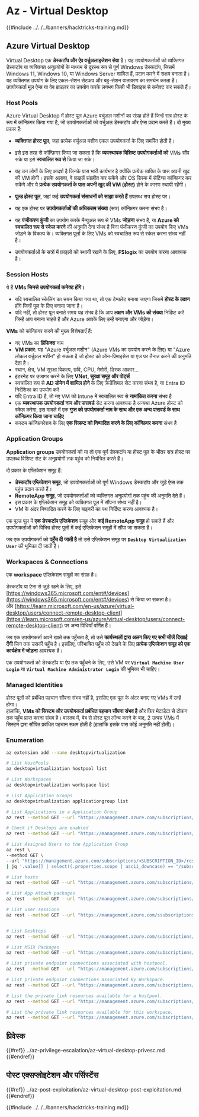 # Az - Virtual Desktop

{{#include ../../../banners/hacktricks-training.md}}

## Azure Virtual Desktop

Virtual Desktop एक **डेस्कटॉप और ऐप वर्चुअलाइजेशन सेवा** है। यह उपयोगकर्ताओं को व्यक्तिगत डेस्कटॉप या व्यक्तिगत अनुप्रयोगों के माध्यम से दूरस्थ रूप से पूर्ण Windows डेस्कटॉप, जिसमें Windows 11, Windows 10, या Windows Server शामिल हैं, प्रदान करने में सक्षम बनाता है। यह व्यक्तिगत उपयोग के लिए एकल-सेशन सेटअप और बहु-सेशन वातावरण का समर्थन करता है। उपयोगकर्ता मूल ऐप्स या वेब ब्राउज़र का उपयोग करके लगभग किसी भी डिवाइस से कनेक्ट कर सकते हैं।

### Host Pools

Azure Virtual Desktop में होस्ट पूल Azure वर्चुअल मशीनों का संग्रह होते हैं जिन्हें सत्र होस्ट के रूप में कॉन्फ़िगर किया गया है, जो उपयोगकर्ताओं को वर्चुअल डेस्कटॉप और ऐप्स प्रदान करते हैं। दो मुख्य प्रकार हैं:

- **व्यक्तिगत होस्ट पूल**, जहां प्रत्येक वर्चुअल मशीन एकल उपयोगकर्ता के लिए समर्पित होती है।
- इसे इस तरह से कॉन्फ़िगर किया जा सकता है कि **व्यवस्थापक विशिष्ट उपयोगकर्ताओं को** VMs सौंप सके या इसे **स्वचालित रूप से** किया जा सके।
- यह उन लोगों के लिए आदर्श है जिनके पास भारी कार्यभार है क्योंकि प्रत्येक व्यक्ति के पास अपनी खुद की VM होगी। इसके अलावा, वे फ़ाइलें संग्रहीत कर सकेंगे और OS डिस्क में सेटिंग्स कॉन्फ़िगर कर सकेंगे और ये **प्रत्येक उपयोगकर्ता के पास अपनी खुद की VM (होस्ट)** होने के कारण स्थायी रहेंगी।

- **पूल्ड होस्ट पूल**, जहां कई **उपयोगकर्ता संसाधनों को साझा करते हैं** उपलब्ध सत्र होस्ट पर।
- यह एक होस्ट पर **उपयोगकर्ताओं की अधिकतम संख्या** (सत्र) कॉन्फ़िगर करना संभव है।
- यह **पंजीकरण कुंजी** का उपयोग करके मैन्युअल रूप से VMs **जोड़ना** संभव है, या **Azure को स्वचालित रूप से स्केल करने** की अनुमति देना संभव है बिना पंजीकरण कुंजी का उपयोग किए VMs जोड़ने के विकल्प के। व्यक्तिगत पूलों के लिए VMs को स्वचालित रूप से स्केल करना संभव नहीं है।
- उपयोगकर्ताओं के सत्रों में फ़ाइलों को स्थायी रखने के लिए, **FSlogix** का उपयोग करना आवश्यक है।

### Session Hosts

ये हैं **VMs जिनसे उपयोगकर्ता कनेक्ट होंगे।**

- यदि स्वचालित स्केलिंग का चयन किया गया था, तो एक टेम्पलेट बनाया जाएगा जिसमें **होस्ट के लक्षण** होंगे जिन्हें पूल के लिए बनाया जाना है।
- यदि नहीं, तो होस्ट पूल बनाते समय यह संभव है कि आप **लक्षण और VMs की संख्या** निर्दिष्ट करें जिन्हें आप बनाना चाहते हैं और Azure आपके लिए उन्हें बनाएगा और जोड़ेगा।

**VMs** को कॉन्फ़िगर करने की मुख्य विशेषताएँ हैं:

- नए VMs का **प्रिफिक्स** नाम
- **VM प्रकार**: यह "Azure वर्चुअल मशीन" (Azure VMs का उपयोग करने के लिए) या "Azure लोकल वर्चुअल मशीन" हो सकता है जो होस्ट को ऑन-प्रिमाइसेस या एज पर तैनात करने की अनुमति देता है।
- स्थान, क्षेत्र, VM सुरक्षा विकल्प, छवि, CPU, मेमोरी, डिस्क आकार…
- इंटरनेट पर उजागर करने के लिए **VNet, सुरक्षा समूह और पोर्ट्स**
- स्वचालित रूप से **AD डोमेन में शामिल होने** के लिए क्रेडेंशियल सेट करना संभव है, या Entra ID निर्देशिका का उपयोग करें
- यदि Entra ID है, तो नए VM को Intune में स्वचालित रूप से **नामांकित करना** संभव है
- एक **व्यवस्थापक उपयोगकर्ता नाम और पासवर्ड** सेट करना आवश्यक है अन्यथा Azure होस्ट को स्केल करेगा, इस मामले में एक **गुप्त को उपयोगकर्ता नाम के साथ और एक अन्य पासवर्ड के साथ कॉन्फ़िगर किया जाना चाहिए**
- कस्टम कॉन्फ़िगरेशन के लिए **एक स्क्रिप्ट को निष्पादित करने के लिए कॉन्फ़िगर करना** संभव है

### Application Groups

**Application groups** उपयोगकर्ता को या तो एक पूर्ण डेस्कटॉप या होस्ट पूल के भीतर सत्र होस्ट पर उपलब्ध विशिष्ट सेट के अनुप्रयोगों तक पहुंच को नियंत्रित करते हैं।

दो प्रकार के एप्लिकेशन समूह हैं:

- **डेस्कटॉप एप्लिकेशन समूह**, जो उपयोगकर्ताओं को पूर्ण Windows डेस्कटॉप और जुड़े ऐप्स तक पहुंच प्रदान करते हैं।
- **RemoteApp समूह**, जो उपयोगकर्ताओं को व्यक्तिगत अनुप्रयोगों तक पहुंच की अनुमति देते हैं।
- इस प्रकार के एप्लिकेशन समूह को व्यक्तिगत पूल में सौंपना संभव नहीं है।
- VM के अंदर निष्पादित करने के लिए बाइनरी का पथ निर्दिष्ट करना आवश्यक है।

एक पूल्ड पूल में **एक डेस्कटॉप एप्लिकेशन** समूह और **कई RemoteApp समूह** हो सकते हैं और उपयोगकर्ताओं को विभिन्न होस्ट पूलों में कई एप्लिकेशन समूहों में सौंपा जा सकता है।

जब एक उपयोगकर्ता को **पहुँच दी जाती है** तो उसे एप्लिकेशन समूह पर **`Desktop Virtualization User`** की भूमिका दी जाती है।

### Workspaces & Connections

एक **workspace** एप्लिकेशन समूहों का संग्रह है।

डेस्कटॉप या ऐप्स से जुड़े रहने के लिए, इसे [https://windows365.microsoft.com/ent#/devices](https://windows365.microsoft.com/ent#/devices) से किया जा सकता है।  
और [https://learn.microsoft.com/en-us/azure/virtual-desktop/users/connect-remote-desktop-client](https://learn.microsoft.com/en-us/azure/virtual-desktop/users/connect-remote-desktop-client) पर अन्य विधियाँ वर्णित हैं।

जब एक उपयोगकर्ता अपने खाते तक पहुँचता है, तो उसे **कार्यस्थलों द्वारा अलग किए गए सभी चीज़ें दिखाई देंगी** जिन तक उसकी पहुँच है। इसलिए, परिभाषित पहुँच को देखने के लिए **प्रत्येक एप्लिकेशन समूह को एक कार्यक्षेत्र में जोड़ना** आवश्यक है।

एक उपयोगकर्ता को डेस्कटॉप या ऐप तक पहुँचने के लिए, उसे VM पर **`Virtual Machine User Login`** या **`Virtual Machine Administrator Login`** की भूमिका भी चाहिए।

### Managed Identities

होस्ट पूलों को प्रबंधित पहचान सौंपना संभव नहीं है, इसलिए एक पूल के अंदर बनाए गए VMs में उन्हें होगा।  
हालांकि, **VMs को सिस्टम और उपयोगकर्ता प्रबंधित पहचान सौंपना संभव है** और फिर मेटाडेटा से टोकन तक पहुँच प्राप्त करना संभव है। वास्तव में, वेब से होस्ट पूल लॉन्च करने के बाद, 2 उत्पन्न VMs में सिस्टम द्वारा सौंपित प्रबंधित पहचान सक्षम होती है (हालांकि इसके पास कोई अनुमति नहीं होती)। 

### Enumeration
```bash
az extension add --name desktopvirtualization

# List HostPools
az desktopvirtualization hostpool list

# List Workspaces
az desktopvirtualization workspace list

# List Application Groups
az desktopvirtualization applicationgroup list

# List Applications in a Application Group
az rest --method GET --url "https://management.azure.com/subscriptions/{subscriptionId}/resourceGroups/{resourceGroupName}/providers/Microsoft.DesktopVirtualization/applicationGroups/{applicationGroupName}/applications?api-version=2024-04-03"

# Check if Desktops are enabled
az rest --method GET --url "https://management.azure.com/subscriptions/{subscriptionId}/resourceGroups/{resourceGroupName}/providers/Microsoft.DesktopVirtualization/applicationGroups/{applicationGroupName}/desktops?api-version=2024-04-03"

# List Assigned Users to the Application Group
az rest \
--method GET \
--url "https://management.azure.com/subscriptions/<SUBSCRIPTION_ID>/resourceGroups/<RESOURCE_GROUP_NAME>/providers/Microsoft.DesktopVirtualization/applicationGroups/<APP_GROUP_NAME>/providers/Microsoft.Authorization/roleAssignments?api-version=2022-04-01" \
| jq '.value[] | select((.properties.scope | ascii_downcase) == "/subscriptions/<subscription_id_in_lowercase>/resourcegroups/<resource_group_name_in_lowercase>/providers/microsoft.desktopvirtualization/applicationgroups/<app_group_name_in_lowercase>")'

# List hosts
az rest --method GET --url "https://management.azure.com/subscriptions/{subscriptionId}/resourceGroups/{resourceGroupName}/providers/Microsoft.DesktopVirtualization/hostPools/{hostPoolName}/sessionHosts?api-version=2024-04-03"

# List App Attach packages
az rest --method GET --url "https://management.azure.com/subscriptions/{subscriptionId}/resourceGroups/{resourceGroupName}/providers/Microsoft.DesktopVirtualization/appAttachPackages?api-version=2024-04-03"

# List user sessions
az rest --method GET --url "https://management.azure.com/ssubscriptions/{subscriptionId}/resourceGroups/{resourceGroupName}/providers/Microsoft.DesktopVirtualization/hostpools/{hostPoolName}/sessionhosts/{hostPoolHostName}/userSessions?api-version=2024-04-03"


# List Desktops
az rest --method GET --url "https://management.azure.com/subscriptions/{subscriptionId}/resourceGroups/{resourceGroupName}/providers/Microsoft.DesktopVirtualization/applicationGroups/{applicationGroupName}/desktops?api-version=2024-04-03"

# List MSIX Packages
az rest --method GET --url "https://management.azure.com/subscriptions/{subscriptionId}/resourcegroups/{resourceGroupName}/providers/Microsoft.DesktopVirtualization/hostPools/{hostPoolName}/msixPackages?api-version=2024-04-03"

# List private endpoint connections associated with hostpool.
az rest --method GET --url "https://management.azure.com/subscriptions/{subscriptionId}/resourceGroups/{resourceGroupName}/providers/Microsoft.DesktopVirtualization/hostPools/{hostPoolName}/privateEndpointConnections?api-version=2024-04-03"

# List private endpoint connections associated By Workspace.
az rest --method GET --url "https://management.azure.com/subscriptions/{subscriptionId}/resourceGroups/{resourceGroupName}/providers/Microsoft.DesktopVirtualization/workspaces/{workspaceName}/privateEndpointConnections?api-version=2024-04-03"

# List the private link resources available for a hostpool.
az rest --method GET --url "https://management.azure.com/subscriptions/{subscriptionId}/resourceGroups/{resourceGroupName}/providers/Microsoft.DesktopVirtualization/hostPools/{hostPoolName}/privateLinkResources?api-version=2024-04-03"

# List the private link resources available for this workspace.
az rest --method GET --url "https://management.azure.com/subscriptions/{subscriptionId}/resourceGroups/{resourceGroupName}/providers/Microsoft.DesktopVirtualization/workspaces/{workspaceName}/privateLinkResources?api-version=2024-04-03"
```
## प्रिवेस्क

{{#ref}}
../az-privilege-escalation/az-virtual-desktop-privesc.md
{{#endref}}

## पोस्ट एक्सप्लोइटेशन और पर्सिस्टेंस

{{#ref}}
../az-post-exploitation/az-virtual-desktop-post-exploitation.md
{{#endref}}


{{#include ../../../banners/hacktricks-training.md}}
